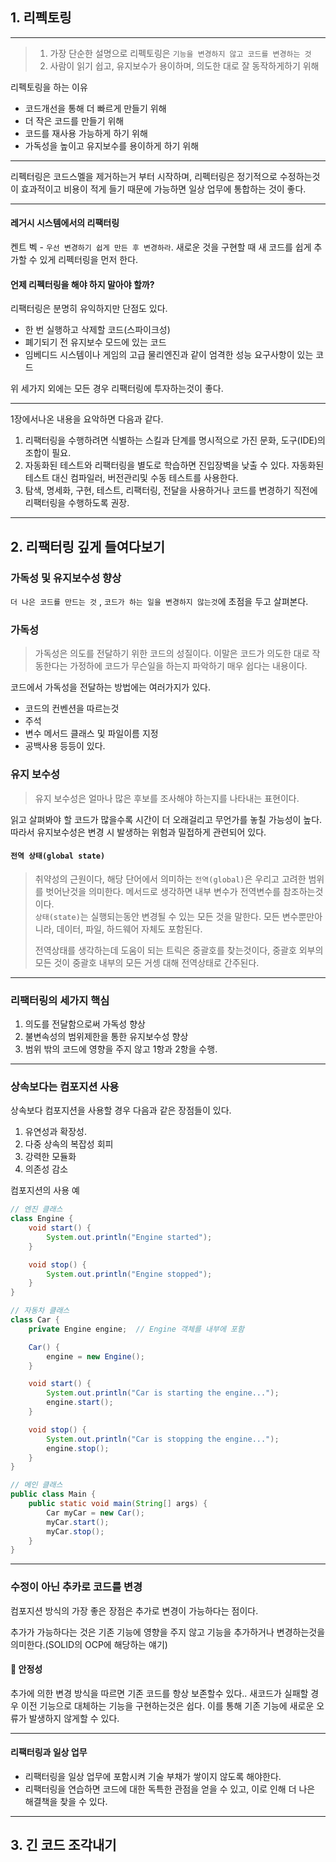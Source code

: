 ## 1. 리펙토링

---

> 1. 가장 단순한 설명으로 리펙토링은 `기능을 변경하지 않고 코드를 변경하는 것`<br>
> 2. 사람이 읽기 쉽고, 유지보수가 용이하며, 의도한 대로 잘 동작하게하기 위해


리펙토링을 하는 이유 

 - 코드개선을 통해 더 빠르게 만들기 위해
 - 더 작은 코드를 만들기 위해
 - 코드를 재사용 가능하게 하기 위해
 - 가독성을 높이고 유지보수를 용이하게 하기 위해

---


리펙터링은 코드스멜을 제거하는거 부터 시작하며, 리펙터링은 정기적으로 수정하는것이 효과적이고
비용이 적게 들기 때문에 가능하면 일상 업무에 통합하는 것이 좋다.

---


#### 레거시 시스템에서의 리팩터링

켄트 벡 - `우선 변경하기 쉽게 만든 후 변경하라`. 새로운 것을 구현할 때 새 코드를 쉽게
추가할 수 있게 리펙터링을 먼저 한다.

#### 언제 리펙터링을 해야 하지 말아야 할까?

리팩터링은 분명히 유익하지만 단점도 있다.

 - 한 번 실행하고 삭제할 코드(스파이크성)
 - 폐기되기 전 유지보수 모드에 있는 코드
 - 임베디드 시스템이나 게임의 고급 물리엔진과 같이 엄격한 성능 요구사항이 있는 코드

위 세가지 외에는 모든 경우 리팩터링에 투자하는것이 좋다.


---

1장에서나온 내용을 요악하면 다음과 같다.

1. 리팩터링을 수행하려면 식별하는 스킬과 단계를 명시적으로 가진 문화, 도구(IDE)의 조합이 필요.
2. 자동화된 테스트와 리팩터링을 별도로 학습하면 진입장벽을 낮출 수 있다. 자동화된 테스트 대신 컴파일러, 버전관리및 수동 테스트를 사용한다.
3. 탐색, 명세화, 구현, 테스트, 리팩터링, 전달을 사용하거나 코드를 변경하기 직전에 리팩터링을 수행하도록 권장.


---


## 2. 리팩터링 깊게 들여다보기


### 가독성 및 유지보수성 향상 

`더 나은 코드를 만드는 것` , `코드가 하는 일을 변경하지 않는것`에 초점을 두고 살펴본다.



### 가독성
> 가독성은 의도를 전달하기 위한 코드의 성질이다. 이말은 코드가 의도한 대로 작동한다는 가정하에
> 코드가 무슨일을 하는지 파악하기 매우 쉽다는 내용이다.

코드에서 가독성을 전달하는 방법에는 여러가지가 있다. 
 - 코드의 컨벤션을 따르는것
 - 주석
 - 변수 메서드 클래스 및 파일이름 지정
 - 공백사용 등등이 있다.


### 유지 보수성 
> 유지 보수성은 얼마나 많은 후보를 조사해야  하는지를 나타내는 표현이다.

읽고 살펴봐야 할 코드가 많을수록 시간이 더 오래걸리고 무언가를 놓칠 가능성이 높다.
따라서 유지보수성은 변경 시 발생하는 위험과 밀접하게 관련되어 있다.

#### `전역 상태(global state)`
> 취약성의 근원이다, 해당 단어에서 의미하는 `전역(global)`은 우리고 고려한 범위를 벗어난것을 의미한다. 메서드로 생각하면
> 내부 변수가 전역변수를 참조하는것이다. <br>
> `상태(state)`는 실행되는동안 변경될 수 있는 모든 것을 말한다.
> 모든 변수뿐만아니라, 데이터, 파일, 하드웨어 자체도 포함된다.
> 
> 전역상태를 생각하는데 도움이 되는 트릭은 중괄호를 찾는것이다, 중괄호 외부의 모든 것이 중괄호 내부의 모든 거셍 대해 전역상태로 간주된다.

---

### 리팩터링의 세가지 핵심
1. 의도를 전달함으로써 가독성 향상
2. 불변속성의 범위제한을 통한 유지보수성 향상
3. 범위 밖의 코드에 영향을 주지 않고 1항과 2항을 수행.


---

### 상속보다는 컴포지션 사용

상속보다 컴포지션을 사용할 경우 다음과 같은 장점들이 있다.

1. 유연성과 확장성. 
2. 다중 상속의 복잡성 회피 
3. 강력한 모듈화
4. 의존성 감소


컴포지션의 사용 예 
```java
// 엔진 클래스
class Engine {
    void start() {
        System.out.println("Engine started");
    }

    void stop() {
        System.out.println("Engine stopped");
    }
}

// 자동차 클래스
class Car {
    private Engine engine;  // Engine 객체를 내부에 포함

    Car() {
        engine = new Engine();
    }

    void start() {
        System.out.println("Car is starting the engine...");
        engine.start();
    }

    void stop() {
        System.out.println("Car is stopping the engine...");
        engine.stop();
    }
}

// 메인 클래스
public class Main {
    public static void main(String[] args) {
        Car myCar = new Car();
        myCar.start();
        myCar.stop();
    }
}
```

---

### 수정이 아닌 추카로 코드를 변경

컴포지션 방식의 가장 좋은 장점은 추가로 변경이 가능하다는 점이다.

추가가 가능하다는 것은  기존 기능에 영향을 주지 않고 기능을 추가하거나 변경하는것을 의미한다.(SOLID의 OCP에 해당하는 얘기)


#### 🧐 안정성 
추가에 의한 변경 방식을 따르면 기존 코드를 항상 보존할수 있다.. 새코드가 실패할 경우 이전 기능으로
대체하는 기능을 구현하는것은 쉽다. 이를 통해 기존 기능에 새로운 오류가 발생하지 않게할 수 있다.


---

#### 리팩터링과 일상 업무
 - 리팩터링을 일상 업무에 포함시켜 기술 부채가 쌓이지 않도록 해야한다.
 - 리팩터링을 연습하면 코드에 대한 독특한 관점을 얻을 수 있고, 이로 인해 더 나은 해결책을 찾을 수 있다.

---

## 3. 긴 코드 조각내기 